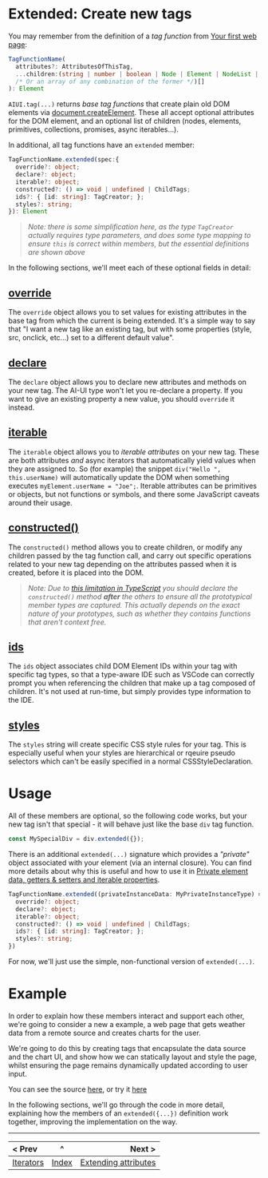 # Extended: Create new tags

You may remember from the definition of a *tag function* from [Your first web page](./your-first-web-page.md#the-general-function-signature-of-a-tag-creation-function-is):

```typescript
TagFunctionName(
  attributes?: AttributesOfThisTag,
  ...children:(string | number | boolean | Node | Element | NodeList | HTMLCollection
  /* Or an array of any combination of the former */)[]
): Element
```

`AIUI.tag(...)` returns *base tag functions* that create plain old DOM elements via [document.createElement](https://developer.mozilla.org/en-US/docs/Web/API/Document/createElement). These all accept optional attributes for the DOM element, and an optional list of children (nodes, elements, primitives, collections, promises, async iterables...).

In additional, all tag functions have an `extended` member:

```typescript
TagFunctionName.extended(spec:{
  override?: object;
  declare?: object;
  iterable?: object;
  constructed?: () => void | undefined | ChildTags;
  ids?: { [id: string]: TagCreator; };
  styles?: string;
}): Element
```
> _Note: there is some simplification here, as the type `TagCreator` actually requires type parameters, and does some type mapping to ensure `this` is correct within members, but the essential definitions are shown above_

In the following sections, we'll meet each of these optional fields in detail:

## [override](./prototype.md)
The `override` object allows you to set values for existing attributes in the base tag from which the current is being extended. It's a simple way to say that "I want a new tag like an existing tag, but with some properties (style, src, onclick, etc...) set to a different default value".

## [declare](./prototype.md)
The `declare` object allows you to declare new attributes and methods on your new tag. The AI-UI type won't let you re-declare a property. If you want to give an existing property a new value, you should `override` it instead.

## [iterable](./prototype.md)
The `iterable` object allows you to *iterable attributes* on your new tag. These are both attributes _and_ async iterators that automatically yield values when they are assigned to. So (for example) the snippet `div("Hello ", this.userName)` will automatically update the DOM when something executes `myElement.userName = "Joe";`. Iterable attributes can be primitives or objects, but not functions or symbols, and there some JavaScript caveats around their usage.

## [constructed()](./constructed.md)
The `constructed()` method allows you to create children, or modify any children passed by the tag function call, and carry out specific operations related to your new tag depending on the attributes passed when it is created, before it is placed into the DOM.

> _Note: Due to [this limitation in TypeScript](https://github.com/microsoft/TypeScript/issues/47599) you should declare the `constructed()` method **after** the others to ensure all the prototypical member types are captured. This actually depends on the exact nature of your prototypes, such as whether they contains functions that aren't context free._

## [ids](./ids.md)
The `ids` object associates child DOM Element IDs within your tag with specific tag types, so that a type-aware IDE such as VSCode can correctly prompt you when referencing the children that make up a tag composed of children. It's not used at run-time, but simply provides type information to the IDE.

## [styles](./styles.md)
The `styles` string will create specific CSS style rules for your tag. This is especially useful when your styles are hierarchical or rqeuire pseudo selectors which can't be easily specified in a normal CSSStyleDeclaration.

# Usage

All of these members are optional, so the following code works, but your new tag isn't that special - it will behave just like the base `div` tag function.

```javascript
const MySpecialDiv = div.extended({});
```

There is an additional `extended(...)` signature which provides a _"private"_ object associated with your element (via an internal closure). You can find more details about why this is useful and how to use it in [Private element data, getters & setters and iterable properties](./instance.md).

```typescript
TagFunctionName.extended((privateInstanceData: MyPrivateInstanceType) => {
  override?: object;
  declare?: object;
  iterable?: object;
  constructed?: () => void | undefined | ChildTags;
  ids?: { [id: string]: TagCreator; };
  styles?: string;
})
```
For now, we'll just use the simple, non-functional version of `extended(...)`.

# Example

In order to explain how these members interact and support each other, we're going to consider a new a example, a web page that gets weather data from a remote source and creates charts for the user.

We're going to do this by creating tags that encapsulate the data source and the chart UI, and show how we can statically layout and style the page, whilst ensuring the page remains dynamically updated according to user input.

You can see the source [here](./examples/ts/weather.ts), or try it [here](https://raw.githack.com/MatAtBread/AI-UI/0.9.11/guide/examples/ts/ts-example.html?weather.ts)

In the following sections, we'll go through the code in more detail, explaining how the members of an `extended({...})` definition work together, improving the implementation on the way.

____

| < Prev | ^ |  Next > |
|:-------|:-:|--------:|
| [Iterators](./iterators-usage.md) | [Index](./index.md) | [Extending attributes](./prototype.md) |



